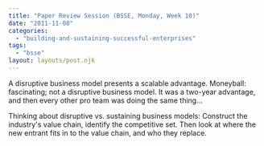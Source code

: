 ```yaml
---
title: "Paper Review Session (BSSE, Monday, Week 10)"
date: "2011-11-08"
categories: 
  - "building-and-sustaining-successful-enterprises"
tags: 
  - "bsse"
layout: layouts/post.njk
---
```


A disruptive business model presents a scalable advantage. Moneyball: fascinating; not a disruptive business model. It was a two-year advantage, and then every other pro team was doing the same thing...

Thinking about disruptive vs. sustaining business models: Construct the industry's value chain, identify the competitive set. Then look at where the new entrant fits in to the value chain, and who they replace.
